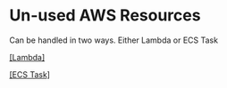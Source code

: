 # Un-used AWS Resources

Can be handled in two ways. Either Lambda or ECS Task

[[Lambda]](Lambda/README.md)

[[ECS Task]](ECS/README.md)

